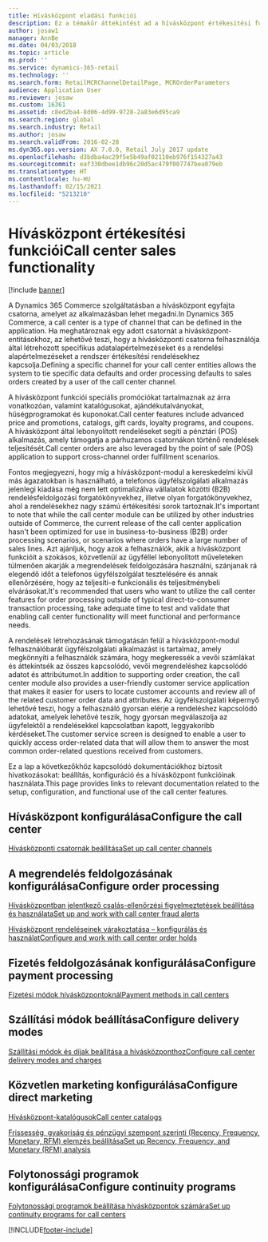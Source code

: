 ```yaml
---
title: Hívásközpont eladási funkciói
description: Ez a témakör áttekintést ad a hívásközpont értékesítési funkcióiról a Dynamics 365 Commerce szolgáltatásban.
author: josaw1
manager: AnnBe
ms.date: 04/03/2018
ms.topic: article
ms.prod: ''
ms.service: dynamics-365-retail
ms.technology: ''
ms.search.form: RetailMCRChannelDetailPage, MCROrderParameters
audience: Application User
ms.reviewer: josaw
ms.custom: 16361
ms.assetid: c8ed2ba4-8d06-4d99-9728-2a83e6d95ca9
ms.search.region: global
ms.search.industry: Retail
ms.author: josaw
ms.search.validFrom: 2016-02-28
ms.dyn365.ops.version: AX 7.0.0, Retail July 2017 update
ms.openlocfilehash: d3bdba4ac29f5e5b49af02110eb976f154327a43
ms.sourcegitcommit: eaf330dbee1db96c20d5ac479f007747bea079eb
ms.translationtype: HT
ms.contentlocale: hu-HU
ms.lasthandoff: 02/15/2021
ms.locfileid: "5213210"
---
```

# <a name="call-center-sales-functionality"></a><span data-ttu-id="06bed-103">Hívásközpont értékesítési funkciói</span><span class="sxs-lookup"><span data-stu-id="06bed-103">Call center sales functionality</span></span>

[!include [banner](includes/banner.md)]


<span data-ttu-id="06bed-104">A Dynamics 365 Commerce szolgáltatásban a hívásközpont egyfajta csatorna, amelyet az alkalmazásban lehet megadni.</span><span class="sxs-lookup"><span data-stu-id="06bed-104">In Dynamics 365 Commerce, a call center is a type of channel that can be defined in the application.</span></span> <span data-ttu-id="06bed-105">Ha meghatároznak egy adott csatornát a hívásközpont-entitásokhoz, az lehetővé teszi, hogy a hívásközponti csatorna felhasználója által létrehozott specifikus adatalapértelmezéseket és a rendelési alapértelmezéseket a rendszer értékesítési rendelésekhez kapcsolja.</span><span class="sxs-lookup"><span data-stu-id="06bed-105">Defining a specific channel for your call center entities allows the system to tie specific data defaults and order processing defaults to sales orders created by a user of the call center channel.</span></span>

<span data-ttu-id="06bed-106">A hívásközpont funkciói speciális promóciókat tartalmaznak az árra vonatkozóan, valamint katalógusokat, ajándékutalványokat, hűségprogramokat és kuponokat.</span><span class="sxs-lookup"><span data-stu-id="06bed-106">Call center features include advanced price and promotions, catalogs, gift cards, loyalty programs, and coupons.</span></span> <span data-ttu-id="06bed-107">A hívásközpont által lebonyolított rendeléseket segíti a pénztári (POS) alkalmazás, amely támogatja a párhuzamos csatornákon történő rendelések teljesítését.</span><span class="sxs-lookup"><span data-stu-id="06bed-107">Call center orders are also leveraged by the point of sale (POS) application to support cross-channel order fulfillment scenarios.</span></span>

<span data-ttu-id="06bed-108">Fontos megjegyezni, hogy míg a hívásközpont-modul a kereskedelmi kívül más ágazatokban is használható, a telefonos ügyfélszolgálati alkalmazás jelenlegi kiadása még nem lett optimalizálva vállalatok közötti (B2B) rendelésfeldolgozási forgatókönyvekhez, illetve olyan forgatókönyvekhez, ahol a rendelésekhez nagy számú értékesítési sorok tartoznak.</span><span class="sxs-lookup"><span data-stu-id="06bed-108">It's important to note that while the call center module can be utilized by other industries outside of Commerce, the current release of the call center application hasn't been optimized for use in business-to-business (B2B) order processing scenarios, or scenarios where orders have a large number of sales lines.</span></span> <span data-ttu-id="06bed-109">Azt ajánljuk, hogy azok a felhasználók, akik a hívásközpont funkcióit a szokásos, közvetlenül az ügyféllel lebonyolított műveleteken túlmenően akarják a megrendelések feldolgozására használni, szánjanak rá elegendő időt a telefonos ügyfélszolgálat tesztelésére és annak ellenőrzésére, hogy az teljesíti-e funkcionális és teljesítménybeli elvárásokat.</span><span class="sxs-lookup"><span data-stu-id="06bed-109">It's recommended that users who want to utilize the call center features for order processing outside of typical direct-to-consumer transaction processing, take adequate time to test and validate that enabling call center functionality will meet functional and performance needs.</span></span>

<span data-ttu-id="06bed-110">A rendelések létrehozásának támogatásán felül a hívásközpont-modul felhasználóbarát ügyfélszolgálati alkalmazást is tartalmaz, amely megkönnyíti a felhasználók számára, hogy megkeressék a vevői számlákat és áttekintsék az összes kapcsolódó, vevői megrendeléshez kapcsolódó adatot és attribútumot.</span><span class="sxs-lookup"><span data-stu-id="06bed-110">In addition to supporting order creation, the call center module also provides a user-friendly customer service application that makes it easier for users to locate customer accounts and review all of the related customer order data and attributes.</span></span> <span data-ttu-id="06bed-111">Az ügyfélszolgálati képernyő lehetővé teszi, hogy a felhasználó gyorsan elérje a rendeléshez kapcsolódó adatokat, amelyek lehetővé teszik, hogy gyorsan megválaszolja az ügyfelektől a rendelésekkel kapcsolatban kapott, leggyakoribb kérdéseket.</span><span class="sxs-lookup"><span data-stu-id="06bed-111">The customer service screen is designed to enable a user to quickly access order-related data that will allow them to answer the most common order-related questions received from customers.</span></span>

<span data-ttu-id="06bed-112">Ez a lap a következőkhöz kapcsolódó dokumentációkhoz biztosít hivatkozásokat: beállítás, konfiguráció és a hívásközpont funkcióinak használata.</span><span class="sxs-lookup"><span data-stu-id="06bed-112">This page provides links to relevant documentation related to the setup, configuration, and functional use of the call center features.</span></span>


## <a name="configure-the-call-center"></a><span data-ttu-id="06bed-113">Hívásközpont konfigurálása</span><span class="sxs-lookup"><span data-stu-id="06bed-113">Configure the call center</span></span>

[<span data-ttu-id="06bed-114">Hívásközponti csatornák beállítása</span><span class="sxs-lookup"><span data-stu-id="06bed-114">Set up call center channels</span></span>](set-up-order-processing-options.md)

## <a name="configure-order-processing"></a><span data-ttu-id="06bed-115">A megrendelés feldolgozásának konfigurálása</span><span class="sxs-lookup"><span data-stu-id="06bed-115">Configure order processing</span></span>

[<span data-ttu-id="06bed-116">Hívásközpontban jelentkező csalás-ellenőrzési figyelmeztetések beállítása és használata</span><span class="sxs-lookup"><span data-stu-id="06bed-116">Set up and work with call center fraud alerts</span></span>](set-up-fraud-alerts.md)

[<span data-ttu-id="06bed-117">Hívásközpont rendeléseinek várakoztatása – konfigurálás és használat</span><span class="sxs-lookup"><span data-stu-id="06bed-117">Configure and work with call center order holds</span></span>](work-with-order-holds.md)

## <a name="configure-payment-processing"></a><span data-ttu-id="06bed-118">Fizetés feldolgozásának konfigurálása</span><span class="sxs-lookup"><span data-stu-id="06bed-118">Configure payment processing</span></span>

[<span data-ttu-id="06bed-119">Fizetési módok hívásközpontoknál</span><span class="sxs-lookup"><span data-stu-id="06bed-119">Payment methods in call centers</span></span>](work-with-payments.md)

## <a name="configure-delivery-modes"></a><span data-ttu-id="06bed-120">Szállítási módok beállítása</span><span class="sxs-lookup"><span data-stu-id="06bed-120">Configure delivery modes</span></span>

[<span data-ttu-id="06bed-121">Szállítási módok és díjak beállítása a hívásközponthoz</span><span class="sxs-lookup"><span data-stu-id="06bed-121">Configure call center delivery modes and charges</span></span>](configure-call-center-delivery.md)

## <a name="configure-direct-marketing"></a><span data-ttu-id="06bed-122">Közvetlen marketing konfigurálása</span><span class="sxs-lookup"><span data-stu-id="06bed-122">Configure direct marketing</span></span>

[<span data-ttu-id="06bed-123">Hívásközpont-katalógusok</span><span class="sxs-lookup"><span data-stu-id="06bed-123">Call center catalogs</span></span>](call-center-catalogs.md)

[<span data-ttu-id="06bed-124">Frissesség, gyakoriság és pénzügyi szempont szerinti (Recency, Frequency, Monetary, RFM) elemzés beállítása</span><span class="sxs-lookup"><span data-stu-id="06bed-124">Set up Recency, Frequency, and Monetary (RFM) analysis</span></span>](set-up-rfm-analysis.md)

## <a name="configure-continuity-programs"></a><span data-ttu-id="06bed-125">Folytonossági programok konfigurálása</span><span class="sxs-lookup"><span data-stu-id="06bed-125">Configure continuity programs</span></span>

[<span data-ttu-id="06bed-126">Folytonossági programok beállítása hívásközpontok számára</span><span class="sxs-lookup"><span data-stu-id="06bed-126">Set up continuity programs for call centers</span></span>](set-up-continuity-program.md)


[!INCLUDE[footer-include](../includes/footer-banner.md)]